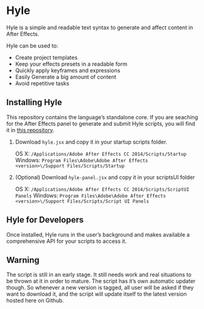 # Hyle

Hyle is a simple and readable text syntax to generate and affect content in After Effects.

Hyle can be used to:

- Create project templates
- Keep your effects presets in a readable form
- Quickly apply keyframes and expressions
- Easily Generate a big amount of content
- Avoid repetitive tasks

## Installing Hyle

This repository contains the language’s standalone core. If you are seaching for the After Effects panel to generate and submit Hyle scripts, you will find it in [this repository](). 

1. Download `hyle.jsx` and copy it in your startup scripts folder.
    
      OS X: `/Applications/Adobe After Effects CC 2014/Scripts/Startup`
      Windows: `Program Files\Adobe\Adobe After Effects <version>\/Support Files/Scripts/Startup`

2. (Optional) Download `hyle-panel.jsx` and copy it in your scriptsUI folder

      OS X: `/Applications/Adobe After Effects CC 2014/Scripts/ScriptUI Panels`
      Windows: `Program Files\Adobe\Adobe After Effects <version>\/Support Files/Scripts/Script UI Panels`

## Hyle for Developers

Once installed, Hyle runs in the user’s background and makes available a comprehensive API for your scripts to access it.

## Warning

The script is still in an early stage. It still needs work and real situations to be thrown at it in order to mature. The script has it’s own automatic updater though. So whenever a new version is tagged, all user will be asked if they want to download it, and the script will update itself to the latest version hosted here on Github.



